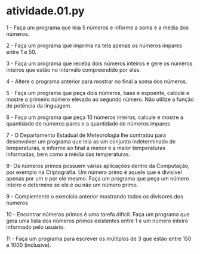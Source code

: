 # atividade.01.py

1 - Faça um programa que leia 5 números e informe a soma e a média dos números.

2 - Faça um programa que imprima na tela apenas os números ímpares entre 1 e 50.

3 - Faça um programa que receba dois números inteiros e gere os números inteiros que estão no intervalo compreendido por eles.

4 - Altere o programa anterior para mostrar no final a soma dos números.

5 - Faça um programa que peça dois números, base e expoente, calcule e mostre o primeiro número elevado ao segundo número. Não utilize a função de potência da linguagem.

6 - Faça um programa que peça 10 números inteiros, calcule e mostre a quantidade de números pares e a quantidade de números impares

7 - O Departamento Estadual de Meteorologia lhe contratou para desenvolver um programa que leia as um conjunto indeterminado de temperaturas, e informe ao final a menor e a maior temperaturas informadas, bem como a média das temperaturas.

8- Os números primos possuem várias aplicações dentro da Computação, por exemplo na Criptografia. Um número primo é aquele que é divisível apenas por um e por ele mesmo. Faça um programa que peça um número inteiro e determine se ele é ou não um número primo.

9 - Complemente o exercicio anterior mostrando todos os divisores dos numeros

10 - Encontrar números primos é uma tarefa difícil. Faça um programa que gera uma lista dos números primos existentes entre 1 e um número inteiro informado pelo usuário.

11 - Faça um programa para escrever os múltiplos de 3 que estão entre 150 e 1000 (inclusive).

